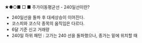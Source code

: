★●○■ □
■ 주가이동평균선 - 240일선이란?
+ 240일선을 돌파 후 대세상승이 이어진다.
+ 코스피와 코스닥 종목의 움직임은 다르다.
+ 6달 기준 신고 거래량
+ 240일 하위 패턴 : 고가는 240 선을 돌파했으나, 종가는 밑에 위치할 때

